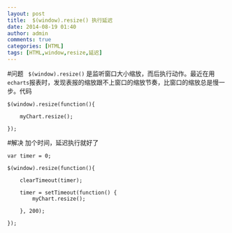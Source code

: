 ```yaml
---
layout: post
title:  $(window).resize() 执行延迟
date: 2014-08-19 01:40
author: admin
comments: true
categories: [HTML]
tags: [HTML,window,resize,延迟]
---
```

#问题
` $(window).resize()`  是监听窗口大小缩放，而后执行动作。最近在用`echarts`报表时，发现表报的缩放跟不上窗口的缩放节奏，比窗口的缩放总是慢一步。代码

    $(window).resize(function(){

        myChart.resize();

    });

#解决
加个时间，延迟执行就好了

	var timer = 0;

    $(window).resize(function(){

        clearTimeout(timer);

        timer = setTimeout(function() {
            myChart.resize();

        }, 200);

    });

 